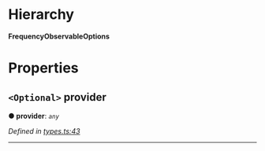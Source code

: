 

# Hierarchy

**FrequencyObservableOptions**

# Properties

<a id="provider"></a>

## `<Optional>` provider

**● provider**: *`any`*

*Defined in [types.ts:43](https://github.com/paritytech/js-libs/blob/0ae0c47/packages/light.js/src/types.ts#L43)*

___

